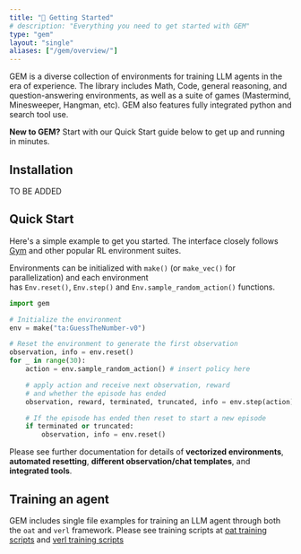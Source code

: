 ```yaml
---
title: "🚀 Getting Started"
# description: "Everything you need to get started with GEM"
type: "gem"
layout: "single"
aliases: ["/gem/overview/"]
---
```


GEM is a diverse collection of environments for training LLM agents in the era of experience. The library includes Math, Code, general reasoning, and question-answering environments, as well as a suite of games (Mastermind, Minesweeper, Hangman, etc). GEM also features fully integrated python and search tool use.

<div class="gem-callout">
    <strong>New to GEM?</strong> Start with our Quick Start guide below to get up and running in minutes.
</div>

## Installation

TO BE ADDED

## Quick Start

Here's a simple example to get you started. The interface closely follows [Gym](https://gymnasium.farama.org/) and other popular RL environment suites.

Environments can be initialized with `make()` (or `make_vec()`  for parallelization) and each environment has `Env.reset()`, `Env.step()` and `Env.sample_random_action()` functions.

```python
import gem

# Initialize the environment
env = make("ta:GuessTheNumber-v0")

# Reset the environment to generate the first observation
observation, info = env.reset()
for _ in range(30):
    action = env.sample_random_action() # insert policy here

    # apply action and receive next observation, reward
    # and whether the episode has ended
    observation, reward, terminated, truncated, info = env.step(action)

    # If the episode has ended then reset to start a new episode
    if terminated or truncated:
        observation, info = env.reset()
```

<div class="gem-callout">
    Please see further documentation for details of <strong>vectorized environments</strong>, <strong>automated resetting</strong>, <strong>different observation/chat templates</strong>, and <strong>integrated tools</strong>.
</div>

## Training an agent
GEM includes single file examples for training an LLM agent through both the `oat` and `verl` framework. Please see training scripts at [oat training scripts](https://github.com/axon-rl/gem/blob/main/examples/train_oat.py) and [verl training scripts](https://github.com/axon-rl/gem/blob/main/examples/train_oat.py)